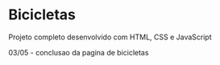 # Bicicletas

Projeto completo desenvolvido com HTML, CSS e JavaScript


03/05 - conclusao da pagina de bicicletas
